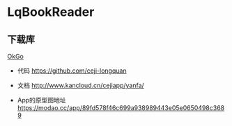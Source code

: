 # LqBookReader

## 下载库
 [OkGo](https://github.com/jeasonlzy/okhttp-OkGo)


- 代码
https://github.com/ceji-longquan

- 文档
http://www.kancloud.cn/cejiapp/yanfa/

- App的原型图地址
https://modao.cc/app/89fd578f46c699a938989443e05e0650498c3689
